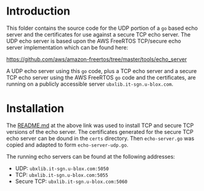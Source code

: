 # Introduction
This folder contains the source code for the UDP portion of a `go` based echo server and the certificates for use against a secure TCP echo server.  The UDP echo server is based upon the AWS FreeRTOS TCP/secure echo server implementation which can be found here:

https://github.com/aws/amazon-freertos/tree/master/tools/echo_server

A UDP echo server using this `go` code, plus a TCP echo server and a secure TCP echo server using the AWS FreeRTOS `go` code and the certificates, are running on a publicly accessible server `ubxlib.it-sgn.u-blox.com`.

# Installation
The [README.md](https://github.com/aws/amazon-freertos/tree/master/tools/echo_server/README.md) at the above link was used to install TCP and secure TCP versions of the echo server.  The certificates generated for the secure TCP echo server can be dound in the `certs` directory.  Then `echo-server.go` was copied and adapted to form `echo-server-udp.go`.

The running echo servers can be found at the following addresses:

- UDP:        `ubxlib.it-sgn.u-blox.com:5050`
- TCP:        `ubxlib.it-sgn.u-blox.com:5055`
- Secure TCP: `ubxlib.it-sgn.u-blox.com:5060`